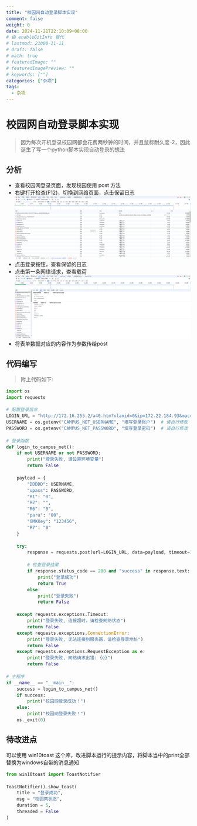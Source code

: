 ```yaml
---
title: "校园网自动登录脚本实现"
comment: false
weight: 0
date: 2024-11-21T22:10:09+08:00
# 由 enableGitInfo 替代
# lastmod: 21000-11-11
# draft: false
# math: true
# featuredImage: ""
# featuredImagePreview: ""
# keywords: [""]
categories: ["杂项"]
tags:
  - 杂项
---
```


# 校园网自动登录脚本实现
> 因为每次开机登录校园网都会花费两秒钟的时间，并且鼠标耐久度-2，因此诞生了写一个python脚本实现自动登录的想法
## 分析
- 查看校园网登录页面，发现校园使用 post 方法
- 右键打开检查(F12)，切换到网络页面，点击保留日志
![](assets/1.png)
- 点击登录按钮，查看保留的日志
- 点击第一条网络请求，查看载荷
![](assets/2.png)
- 将表单数据对应的内容作为参数传给post

## 代码编写
> 附上代码如下: 
```python
import os
import requests

# 配置登录信息
LOGIN_URL = "http://172.16.255.2/a40.htm?vlanid=0&ip=172.22.184.93&mac=000000000000&ssid="
USERNAME = os.getenv("CAMPUS_NET_USERNAME", "填写登录账户")  # 请自行修改 "填写登录账户" 为自己的校园网账户
PASSWORD = os.getenv("CAMPUS_NET_PASSWORD", "填写登录密码")  # 请自行修改 "填写登录账户" 为自己的校园网密码

# 登录函数
def login_to_campus_net():
    if not USERNAME or not PASSWORD:
        print("登录失败, 请设置环境变量")
        return False

    payload = {
        "DDDDD": USERNAME,
        "upass": PASSWORD,
        "R1": "0",
        "R2": "",
        "R6": "0",
        "para": "00",
        "0MKKey": "123456",
        "R7": "0"
    }

    try:
        response = requests.post(url=LOGIN_URL, data=payload, timeout=10)

        # 检查登录结果
        if response.status_code == 200 and "success" in response.text:
            print("登录成功")
            return True
        else:
            print("登录失败")
            return False

    except requests.exceptions.Timeout:
        print("登录失败, 连接超时，请检查网络状态")
        return False
    except requests.exceptions.ConnectionError:
        print("登录失败, 无法连接到服务器，请检查登录地址")
        return False
    except requests.exceptions.RequestException as e:
        print("登录失败, 网络请求出错: {e}")
        return False

# 主程序
if __name__ == "__main__":
    success = login_to_campus_net()
    if success:
        print("校园网登录成功！")
    else:
        print("校园网登录失败！")
    os._exit(0)
```

## 待改进点
可以使用 win10toast 这个库，改进脚本运行的提示内容，将脚本当中的print全部替换为windows自带的消息通知
```python
from win10toast import ToastNotifier

ToastNotifier().show_toast(
    title = "登录成功",
    msg = "校园网状态",
    duration = 5,
    threaded = False
)
```